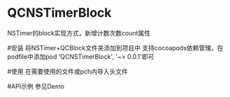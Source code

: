 # QCNSTimerBlock
NSTimer的block实现方式，新增计数次数count属性

#安装
将NSTimer+QCBlock文件夹添加到项目中
支持cocoapods依赖管理，在podfile中添加pod 'QCNSTimerBlock', '~> 0.0.1'即可

#使用
在需要使用的文件或pch内导入头文件

#API示例
参见Demo

